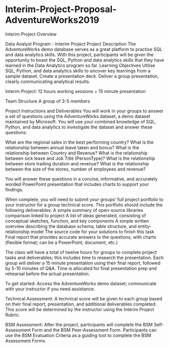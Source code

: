 # Interim-Project-Proposal-AdventureWorks2019

Interim Project Overview 

Data Analyst Program - Interim Project 
Project Description
The AdventureWorks demo database serves as a great platform to practise SQL and data analytics skills. With this project, participants will be given the opportunity to boast the SQL, Python and data analytics skills that they have learned in the Data Analytics program so far.
Learning Objectives
Utilise SQL, Python, and data analytics skills to uncover key learnings from a sample dataset.
Create a presentation deck.
Deliver a group presentation, clearly communicating analytical results.

Interim Project: 12 hours working sessions + 15 minute presentation

Team Structure
A group of 3-5 members 

Project Instructions and Deliverables
You will work in your groups to answer a set of questions using the AdventureWorks dataset, a demo dataset maintained by Microsoft. You will use your combined knowledge of SQL, Python, and data analytics to investigate the dataset and answer these questions: 

What are the regional sales in the best performing country?
What is the relationship between annual leave taken and bonus?
What is the relationship between Country and Revenue?
What is the relationship between sick leave and Job Title (PersonType)?
What is the relationship between store trading duration and revenue?
What is the relationship between the size of the stores, number of employees and revenue?

You will answer these questions in a concise, informative, and accurately worded PowerPoint presentation that includes charts to support your findings.

When complete, you will need to submit your groups’ full project portfolio to your instructor for a group technical score. This portfolio should include the following deliverables:
A simple summary of open-source libraries comparison linked to project
A list of ideas generated, consisting of conceptual sketches, function, and key components
A simple written overview describing the database schema, table structure, and entity-relationship model
The source code for your solutions to finish this task 
Final report that provides accurate answers to the questions, with charts (flexible format; can be a PowerPoint, document, etc.) 

The class will have a total of twelve hours for groups to complete project tasks and deliverables; this includes time to research the presentation. Each group will deliver a 15 minute presentation using their final report, followed by 5-10 minutes of Q&A. Time is allocated for final presentation prep and rehearsal before the actual presentation. 

To get started: Access the AdventureWorks demo dataset; communicate with your instructor if you need assistance.

Technical Assessment:
A technical score will be given to each group based on their final report, presentation, and additional deliverables completed. 
This score will be determined by the instructor using the Interim Project Rubric.

BSM Assessment:
After the project, participants will complete the BSM Self-Assessment Form and the BSM Peer-Assessment Form.
Participants can use the BSM Evaluation Criteria as a guiding tool to complete the BSM Assessment Forms.

